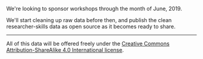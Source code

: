 We're looking to sponsor workshops through the month of June, 2019.

We'll start cleaning up raw data before then, and publish the clean researcher-skills data as open source as it becomes ready to share.

---

All of this data will be offered freely under the [Creative Commons Attribution-ShareAlike 4.0 International license](https://creativecommons.org/licenses/by-sa/4.0/legalcode).